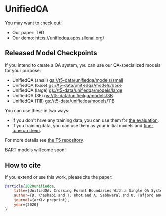 # UnifiedQA


You may want to check out: 
 - Our paper: TBD 
 - Our demo: https://unifiedqa.apps.allenai.org/


## Released Model Checkpoints

If you intend to create a QA system, you can use our QA-specialized models for your purpose: 

 - UnifiedQA (small) [gs://t5-data/unifiedqa/models/small](https://console.cloud.google.com/storage/browser/unifiedqa/models/small)  
 - UnifiedQA (base) [gs://t5-data/unifiedqa/models/base](https://console.cloud.google.com/storage/browser/unifiedqa/models/base)
 - UnifiedQA (large) [gs://t5-data/unifiedqa/models/large](https://console.cloud.google.com/storage/browser/unifiedqa/models/large)
 - UnifiedQA (3B) [gs://t5-data/unifiedqa/models/3B](https://console.cloud.google.com/storage/browser/unifiedqa/models/3B)
 - UnifiedQA (11B) [gs://t5-data/unifiedqa/models/11B](https://console.cloud.google.com/storage/browser/unifiedqa/models/11B)

You can use these in two ways: 
- If you don't have any training data, you can use them for [the evaluation](https://github.com/google-research/text-to-text-transfer-transformer#eval). 
- If you training data, you can use them as your initial models and [fine-tune on them](https://github.com/google-research/text-to-text-transfer-transformer#fine-tuning).

For more details see [the T5 repository](https://github.com/google-research/text-to-text-transfer-transformer). 
 
BART models will come soon! 

## How to cite

If you extend or use this work, please cite the paper: 
```bibtex
@article{2020unifiedqa,
    title={UnifiedQA: Crossing Format Boundaries With a Single QA System},
    author={D. Khashabi and T. Khot and A. Sabhwaral and O. Tafjord and P. Clark and H. Hajishirzi},
    journal={arXiv preprint},
    year={2020}
}
```

